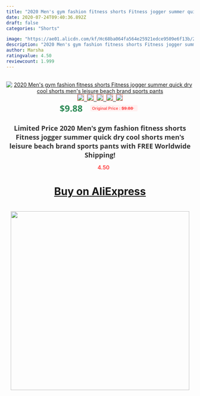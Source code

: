 ```yaml
---
title: "2020 Men's gym fashion fitness shorts Fitness jogger summer quick dry cool shorts men's leisure beach brand sports pants"
date: 2020-07-24T09:40:36.892Z
draft: false
categories: "Shorts"

image: "https://ae01.alicdn.com/kf/Hc68ba064fa564e25921edce9509e6f13b/2020-Men-s-gym-fashion-fitness-shorts-Fitness-jogger-summer-quick-dry-cool-shorts-men-s.jpg"
description: "2020 Men's gym fashion fitness shorts Fitness jogger summer quick dry cool shorts men's leisure beach brand sports pants"
author: Marsha
ratingvalue: 4.50
reviewcount: 1.999
---
```

<br>
<div style="text-align: center;">
<a href="https://s.click.aliexpress.com/e/_AcX28z" target="_blank" rel="nofollow noopener noreferrer"><img alt="2020 Men's gym fashion fitness shorts Fitness jogger summer quick dry cool shorts men's leisure beach brand sports pants" class="magnifier-image" src="https://ae01.alicdn.com/kf/Hc68ba064fa564e25921edce9509e6f13b/2020-Men-s-gym-fashion-fitness-shorts-Fitness-jogger-summer-quick-dry-cool-shorts-men-s.jpg_640x640.jpg">
<br>
<img style="border:1px solid salmon" src="https://ae01.alicdn.com/kf/Hc68ba064fa564e25921edce9509e6f13b/2020-Men-s-gym-fashion-fitness-shorts-Fitness-jogger-summer-quick-dry-cool-shorts-men-s.jpg_120x120.jpg">&nbsp;&nbsp;<img style="border:1px solid salmon" src="https://ae01.alicdn.com/kf/H4f3d075f7fd849a9ad4672cea8c353d8J/2020-Men-s-gym-fashion-fitness-shorts-Fitness-jogger-summer-quick-dry-cool-shorts-men-s.jpg_120x120.jpg">&nbsp;&nbsp;<img style="border:1px solid salmon" src="https://ae01.alicdn.com/kf/H2ddda5e7f75f4f6e9e43c3c9476d2a78e/2020-Men-s-gym-fashion-fitness-shorts-Fitness-jogger-summer-quick-dry-cool-shorts-men-s.jpg_120x120.jpg">&nbsp;&nbsp;<img style="border:1px solid salmon" src="https://ae01.alicdn.com/kf/H3e5c0c5a043e4d98b249caa992f479c6d/2020-Men-s-gym-fashion-fitness-shorts-Fitness-jogger-summer-quick-dry-cool-shorts-men-s.jpg_120x120.jpg">&nbsp;&nbsp;<img style="border:1px solid salmon" src="https://ae01.alicdn.com/kf/Hd1fc14bfbe9349b38328f3475b82c2fa3/2020-Men-s-gym-fashion-fitness-shorts-Fitness-jogger-summer-quick-dry-cool-shorts-men-s.jpg_120x120.jpg"></a></div><br0>
<div style="text-align: center;"><span style="background-color: white; border: 0px; box-sizing: border-box; color: seagreen; display: inline-block; font-family: &quot;open sans&quot; , &quot;arial&quot; , &quot;helvetica&quot; , sans-serif , &quot;heiti&quot;; font-size: 24px; font-stretch: inherit; font-weight: 700; line-height: inherit; margin: 0px 10px 0px 0px; padding: 0px; vertical-align: middle;">$9.88 </span>
<span style="background: rgb(255 , 241 , 241); border-radius: 3px; border: 0px; box-sizing: border-box; color: #ff4747; display: inline-block; font-family: inherit; font-size: 12px; font-stretch: inherit; font-style: inherit; font-variant: inherit; font-weight: 600; line-height: inherit; margin: 0px; padding: 2px 5px; transform: scale(0.9); vertical-align: middle;">Original Price : <b style="text-decoration: line-through;">$9.88 </b> &nbsp;&nbsp;</span></div>
<h1 style="color: #333333; display: inline-block; font-family: &quot;open sans&quot; , &quot;arial&quot; , &quot;helvetica&quot; , sans-serif , &quot;heiti&quot;; font-size: 18px; font-stretch: inherit; font-weight: 700; text-align: center;">Limited Price 2020 Men's gym fashion fitness shorts Fitness jogger summer quick dry cool shorts men's leisure beach brand sports pants with FREE Worldwide Shipping!</h1>
<div style="color: #ff4747; text-align: center;">
<img src="https://4.bp.blogspot.com/-M0ZcTcb-5uY/XleCXlxnR4I/AAAAAAAAAEc/OrjgMkXV1oMQFaCRZj5HQwOCBcu3w1FegCPcBGAYYCw/s1600/star.png" style="height: 15px;">&nbsp;<b>4.50</b></div>
<div class="button_cont" align="center"><a class="buynow_a" href="https://s.click.aliexpress.com/e/_AcX28z" target="_blank" rel="nofollow noopener noreferrer"><H1>Buy on AliExpress</H1></a></div><br>
<div class="separator" style="clear: both; text-align: center;">
<img src="https://lh3.googleusercontent.com/-pTy5HemUv9M/XlePHvY0dAI/AAAAAAAAAE4/0nX5iRUoIWY8eMW9Dpxeirr157OZliDIgCLcBGAsYHQ/s1600/badge.gif" width="480">
</div>
